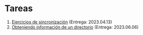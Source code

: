 # Tareas

1. [Ejercicios de sincronización](./1/README.md) (Entrega: 2023.04.13)
2. [Obteniendo información de un directorio](./2/README.md) (Entrega: 2023.06.06)
<!-- 2. [Profundizando en la administración de memoria](./2/README.md) (Entrega: 2021.xx.xx) -->
<!-- 3. [La vida de un byte de datos](./3/README.md) (Entrega: 2021.xx.xx) -->
